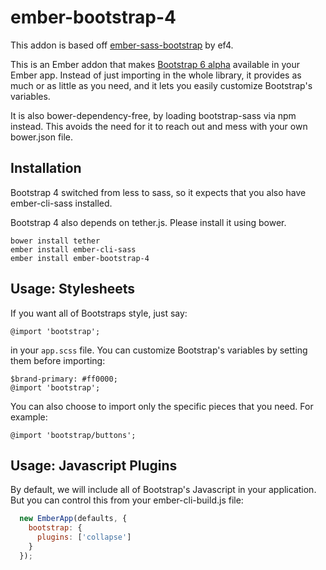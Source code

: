 # ember-bootstrap-4
 
This addon is based off [ember-sass-bootstrap](https://github.com/ef4/ember-sass-bootstrap) by ef4.

This is an Ember addon that makes
[Bootstrap 6 alpha](https://github.com/twbs/bootstrap) available in
your Ember app. Instead of just importing in the whole library, it
provides as much or as little as you need, and it lets you easily
customize Bootstrap's variables.

It is also bower-dependency-free, by loading bootstrap-sass via npm instead. This avoids the need for it to reach out and mess with your own bower.json file.

## Installation

Bootstrap 4 switched from less to sass, so it
expects that you also have ember-cli-sass installed.

Bootstrap 4 also depends on tether.js. Please install it using bower.

    bower install tether
    ember install ember-cli-sass
    ember install ember-bootstrap-4

## Usage: Stylesheets

If you want all of Bootstraps style, just say:

    @import 'bootstrap';

in your `app.scss` file. You can customize Bootstrap's variables by
setting them before importing:

    $brand-primary: #ff0000;
    @import 'bootstrap';

You can also choose to import only the specific pieces that you need. For example:

    @import 'bootstrap/buttons';

## Usage: Javascript Plugins

By default, we will include all of Bootstrap's Javascript in your
application. But you can control this from your ember-cli-build.js file:

```js
  new EmberApp(defaults, {
    bootstrap: {
      plugins: ['collapse']
    }
  });

```
